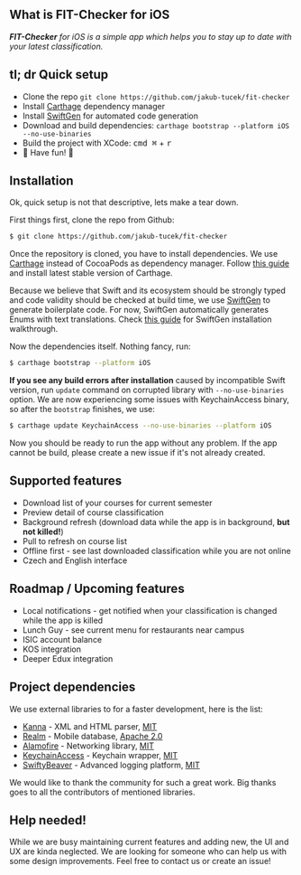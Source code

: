 ## What is FIT-Checker for iOS
_**FIT-Checker** for iOS is a simple app which helps you to stay up to date
with your latest classification._

## tl; dr Quick setup
* Clone the repo `git clone https://github.com/jakub-tucek/fit-checker`
* Install [Carthage](https://github.com/Carthage/Carthage) dependency manager
* Install [SwiftGen](https://github.com/AliSoftware/SwiftGen) for automated code generation
* Download and build dependencies: `carthage bootstrap --platform iOS --no-use-binaries`
* Build the project with XCode: <kbd>cmd ⌘</kbd> + <kbd>r</kbd>
* :tada: Have fun! :tada:

## Installation
Ok, quick setup is not that descriptive, lets make a tear down.

First things first,
clone the repo from Github:

```bash
$ git clone https://github.com/jakub-tucek/fit-checker
```

Once the repository is cloned, you have to install dependencies. We use [Carthage](https://github.com/Carthage/Carthage) instead of CocoaPods
as dependency manager. Follow [this guide](https://github.com/Carthage/Carthage#installing-carthage)
and install latest stable version of Carthage.

Because we believe that Swift and its ecosystem should be strongly typed and
code validity should be checked at build time, we use [SwiftGen](https://github.com/AliSoftware/SwiftGen) to generate boilerplate code.
For now, SwiftGen automatically generates Enums with text translations. Check
[this guide](https://github.com/AliSoftware/SwiftGen#installation) for SwiftGen
installation walkthrough.

Now the dependencies itself. Nothing fancy, run:

```bash
$ carthage bootstrap --platform iOS
```

**If you see any build errors after installation** caused by incompatible Swift version,
run `update` command on corrupted library with `--no-use-binaries` option. We are now
experiencing some issues with KeychainAccess binary, so after the `bootstrap` finishes,
we use:

```bash
$ carthage update KeychainAccess --no-use-binaries --platform iOS
```

Now you should be ready to run the app without any problem. If the app cannot be build,
please create a new issue if it's not already created.

## Supported features

* Download list of your courses for current semester
* Preview detail of course classification
* Background refresh (download data while the app is in background, **but not killed!**)
* Pull to refresh on course list
* Offline first - see last downloaded classification while you are not online
* Czech and English interface

## Roadmap / Upcoming features
* Local notifications - get notified when your classification is changed while the app is killed
* Lunch Guy - see current menu for restaurants near campus
* ISIC account balance
* KOS integration
* Deeper Edux integration

## Project dependencies
We use external libraries to for a faster development, here is the list:

* [Kanna](https://github.com/tid-kijyun/Kanna) - XML and HTML parser, [MIT](https://github.com/tid-kijyun/Kanna/blob/master/LICENSE)
* [Realm](https://github.com/realm/realm-cocoa) - Mobile database, [Apache 2.0](https://github.com/realm/realm-core/blob/master/LICENSE)
* [Alamofire](https://github.com/Alamofire/Alamofire) - Networking library, [MIT](https://github.com/Alamofire/Alamofire/blob/master/LICENSE)
* [KeychainAccess](https://github.com/kishikawakatsumi/KeychainAccess) - Keychain wrapper, [MIT](https://github.com/kishikawakatsumi/KeychainAccess/blob/master/LICENSE)
* [SwiftyBeaver](https://github.com/SwiftyBeaver/SwiftyBeaver) - Advanced logging platform, [MIT](https://github.com/SwiftyBeaver/SwiftyBeaver/blob/master/LICENSE)

We would like to thank the community for such a great work. Big thanks goes to all
the contributors of mentioned libraries.

## Help needed!
While we are busy maintaining current features and adding new, the UI and UX
are kinda neglected. We are looking for someone who can help us with some
design improvements. Feel free to contact us or create an issue!
